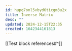 ```yaml
---
id: hupg7onl5vbyd6ticgm3u2x
title: Inverse Matrix
desc: ""
updated: 2024-12-15T22:35
created: 1642344161813
---
```


[[Test block references#^]]
